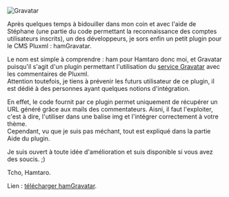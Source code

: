 ![Gravatar](http://www.customtaro.fr/blog/data/images/previews/745.jpg)

Après quelques temps à bidouiller dans mon coin et avec l'aide de Stéphane (une partie du code permettant la reconnaissance des comptes utilisateurs inscrits), un des développeurs, je sors enfin un petit plugin pour le CMS Pluxml : hamGravatar.

Le nom est simple à comprendre : ham pour Hamtaro donc moi, et Gravatar puisqu'il s'agit d'un plugin permettant l'utilisation du [service Gravatar](http://fr.gravatar.com/) avec les commentaires de Pluxml.  
Attention toutefois, je tiens à prévenir les futurs utilisateur de ce plugin, il est dédié à des personnes ayant quelques notions d'intégration.

En effet, le code fournit par ce plugin permet uniquement de récupérer un URL généré grâce aux mails des commentateurs. Aisni, il faut l'exploiter, c'est à dire, l'utiliser dans une balise img et l'intégrer correctement à votre thème.  
Cependant, vu que je suis pas méchant, tout est expliqué dans la partie Aide du plugin.

Je suis ouvert à toute idée d'amélioration et suis disponible si vous avez des soucis. ;)

Tcho, Hamtaro.

Lien : [télécharger hamGravatar](http://cl.ly/0o1x0x0f2f182g2y0b2K).